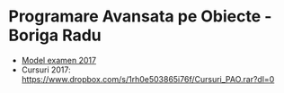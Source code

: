 # Programare Avansata pe Obiecte - Boriga Radu

* [Model examen 2017](https://drive.google.com/drive/folders/0Bx7Xl3-g3yZ-amxObEdMblJnYk0?usp=sharing)
* Cursuri 2017: https://www.dropbox.com/s/1rh0e503865i76f/Cursuri_PAO.rar?dl=0
